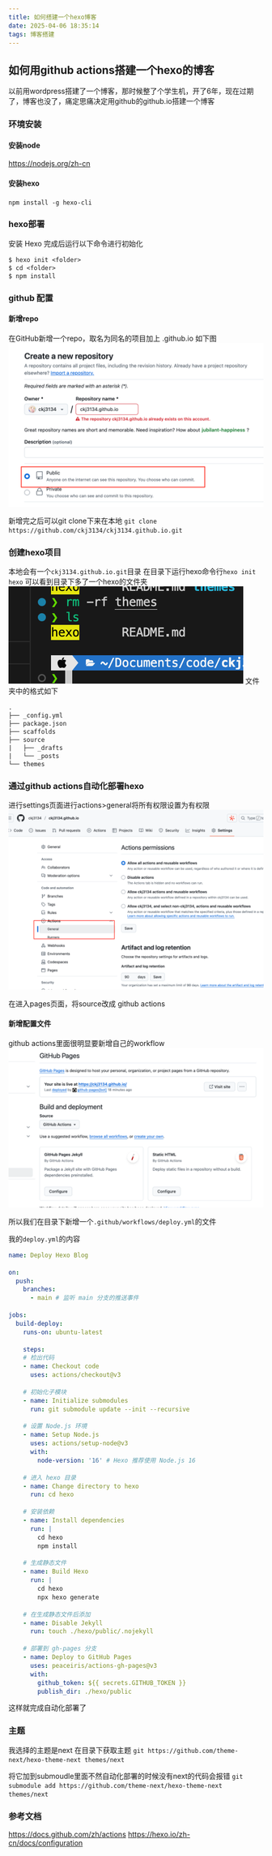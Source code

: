 ```yaml
---
title: 如何搭建一个hexo博客
date: 2025-04-06 18:35:14
tags: 博客搭建
---
```

## 如何用github actions搭建一个hexo的博客
以前用wordpress搭建了一个博客，那时候整了个学生机，开了6年，现在过期了，博客也没了，痛定思痛决定用github的github.io搭建一个博客

### 环境安装
#### 安装node
https://nodejs.org/zh-cn

#### 安装hexo
`npm install -g hexo-cli`

### hexo部署
安装 Hexo 完成后运行以下命令进行初始化
```
$ hexo init <folder>
$ cd <folder>
$ npm install
```

### github 配置
#### 新增repo
在GitHub新增一个repo，取名为同名的项目加上 .github.io 如下图
![alt text](/images/image.png)

新增完之后可以git clone下来在本地
`git clone https://github.com/ckj3134/ckj3134.github.io.git`

### 创建hexo项目

本地会有一个`ckj3134.github.io.git`目录
在目录下运行hexo命令行`hexo init hexo`
可以看到目录下多了一个hexo的文件夹
![alt text](/images/image-1.png)
文件夹中的格式如下
```
.
├── _config.yml
├── package.json
├── scaffolds
├── source
|   ├── _drafts
|   └── _posts
└── themes
```
### 通过github actions自动化部署hexo
进行settings页面进行actions>general将所有权限设置为有权限
![alt text](/images/image-2.png)

在进入pages页面，将source改成 github actions

#### 新增配置文件
github actions里面很明显要新增自己的workflow
![alt text](/images/image-3.png)

所以我们在目录下新增一个`.github/workflows/deploy.yml`的文件

我的`deploy.yml`的内容
```yml
name: Deploy Hexo Blog

on:
  push:
    branches:
      - main # 监听 main 分支的推送事件

jobs:
  build-deploy:
    runs-on: ubuntu-latest

    steps:
    # 检出代码
    - name: Checkout code
      uses: actions/checkout@v3

    # 初始化子模块
    - name: Initialize submodules
      run: git submodule update --init --recursive

    # 设置 Node.js 环境
    - name: Setup Node.js
      uses: actions/setup-node@v3
      with:
        node-version: '16' # Hexo 推荐使用 Node.js 16

    # 进入 hexo 目录
    - name: Change directory to hexo
      run: cd hexo

    # 安装依赖
    - name: Install dependencies
      run: |
        cd hexo
        npm install

    # 生成静态文件
    - name: Build Hexo
      run: |
        cd hexo
        npx hexo generate

    # 在生成静态文件后添加
    - name: Disable Jekyll
      run: touch ./hexo/public/.nojekyll

    # 部署到 gh-pages 分支
    - name: Deploy to GitHub Pages
      uses: peaceiris/actions-gh-pages@v3
      with:
        github_token: ${{ secrets.GITHUB_TOKEN }}
        publish_dir: ./hexo/public
```
这样就完成自动化部署了

### 主题
我选择的主题是next
在目录下获取主题
`git https://github.com/theme-next/hexo-theme-next themes/next`

将它加到submoudle里面不然自动化部署的时候没有next的代码会报错
`git submodule add https://github.com/theme-next/hexo-theme-next themes/next`

### 参考文档
https://docs.github.com/zh/actions
https://hexo.io/zh-cn/docs/configuration
